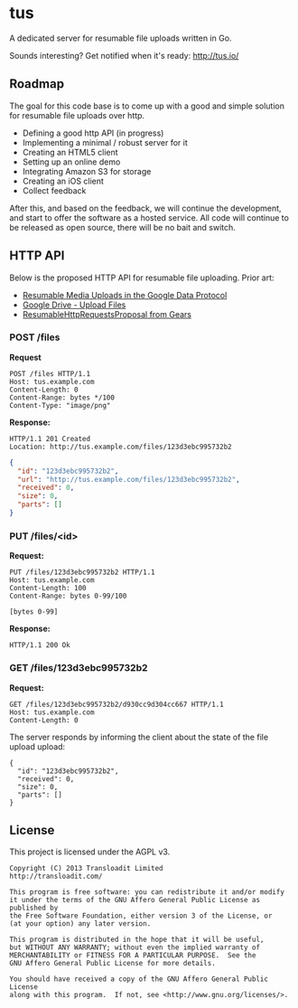 # tus

A dedicated server for resumable file uploads written in Go.

Sounds interesting? Get notified when it's ready: http://tus.io/

## Roadmap

The goal for this code base is to come up with a good and simple solution for
resumable file uploads over http.

* Defining a good http API (in progress)
* Implementing a minimal / robust server for it
* Creating an HTML5 client
* Setting up an online demo
* Integrating Amazon S3 for storage
* Creating an iOS client
* Collect feedback

After this, and based on the feedback, we will continue the development, and
start to offer the software as a hosted service. All code will continue to be
released as open source, there will be no bait and switch.

## HTTP API

Below is the proposed HTTP API for resumable file uploading. Prior art:

* [Resumable Media Uploads in the Google Data Protocol](https://developers.google.com/gdata/docs/resumable_upload)
* [Google Drive - Upload Files](https://developers.google.com/drive/manage-uploads)
* [ResumableHttpRequestsProposal from Gears](http://code.google.com/p/gears/wiki/ResumableHttpRequestsProposal)

### POST /files

**Request**

```
POST /files HTTP/1.1
Host: tus.example.com
Content-Length: 0
Content-Range: bytes */100
Content-Type: "image/png"
```

**Response:**

```
HTTP/1.1 201 Created
Location: http://tus.example.com/files/123d3ebc995732b2
```
```json
{
  "id": "123d3ebc995732b2",
  "url": "http://tus.example.com/files/123d3ebc995732b2",
  "received": 0,
  "size": 0,
  "parts": []
}
```

### PUT /files/\<id\>

**Request:**
```
PUT /files/123d3ebc995732b2 HTTP/1.1
Host: tus.example.com
Content-Length: 100
Content-Range: bytes 0-99/100
```
```
[bytes 0-99]
```

**Response:**
```
HTTP/1.1 200 Ok
```

### GET /files/123d3ebc995732b2

**Request:**
```
GET /files/123d3ebc995732b2/d930cc9d304cc667 HTTP/1.1
Host: tus.example.com
Content-Length: 0
```

The server responds by informing the client about the state of the file upload
upload:

```
{
  "id": "123d3ebc995732b2",
  "received": 0,
  "size": 0,
  "parts": []
}
```

## License

This project is licensed under the AGPL v3.

```
Copyright (C) 2013 Transloadit Limited
http://transloadit.com/

This program is free software: you can redistribute it and/or modify
it under the terms of the GNU Affero General Public License as published by
the Free Software Foundation, either version 3 of the License, or
(at your option) any later version.

This program is distributed in the hope that it will be useful,
but WITHOUT ANY WARRANTY; without even the implied warranty of
MERCHANTABILITY or FITNESS FOR A PARTICULAR PURPOSE.  See the
GNU Affero General Public License for more details.

You should have received a copy of the GNU Affero General Public License
along with this program.  If not, see <http://www.gnu.org/licenses/>.
```
